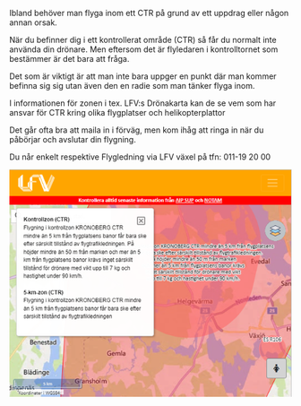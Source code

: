 Ibland behöver man flyga inom ett CTR på grund av ett uppdrag eller någon annan orsak.

När du befinner dig i ett kontrollerat område (CTR) så får du normalt inte använda din drönare. Men eftersom det är flyledaren i kontrolltornet som bestämmer är det bara att fråga.

Det som är viktigt är att man inte bara uppger en punkt där man kommer befinna sig sig utan även den en radie som man tänker flyga inom.

I informationen för zonen i tex. LFV:s Drönakarta kan de se vem som har ansvar för CTR kring olika flygplatser och helikopterplattor

Det går ofta bra att maila in i förväg, men kom ihåg att ringa in när du påbörjar och avslutar din flygning.

Du når enkelt respektive Flygledning via LFV växel på tfn: 011-19 20 00

![](./images/2023-07-08-12-06-51.png)
